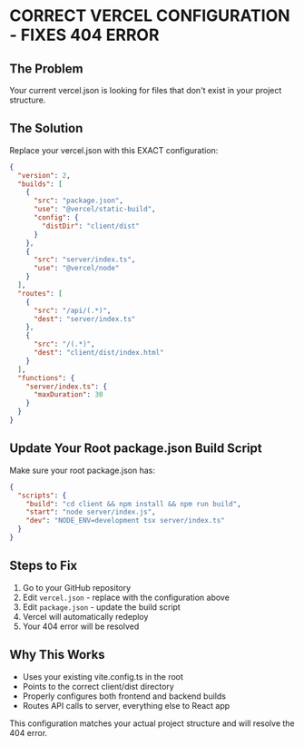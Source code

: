 # CORRECT VERCEL CONFIGURATION - FIXES 404 ERROR

## The Problem
Your current vercel.json is looking for files that don't exist in your project structure.

## The Solution
Replace your vercel.json with this EXACT configuration:

```json
{
  "version": 2,
  "builds": [
    {
      "src": "package.json",
      "use": "@vercel/static-build",
      "config": {
        "distDir": "client/dist"
      }
    },
    {
      "src": "server/index.ts",
      "use": "@vercel/node"
    }
  ],
  "routes": [
    {
      "src": "/api/(.*)",
      "dest": "server/index.ts"
    },
    {
      "src": "/(.*)",
      "dest": "client/dist/index.html"
    }
  ],
  "functions": {
    "server/index.ts": {
      "maxDuration": 30
    }
  }
}
```

## Update Your Root package.json Build Script
Make sure your root package.json has:

```json
{
  "scripts": {
    "build": "cd client && npm install && npm run build",
    "start": "node server/index.js",
    "dev": "NODE_ENV=development tsx server/index.ts"
  }
}
```

## Steps to Fix
1. Go to your GitHub repository
2. Edit `vercel.json` - replace with the configuration above
3. Edit `package.json` - update the build script
4. Vercel will automatically redeploy
5. Your 404 error will be resolved

## Why This Works
- Uses your existing vite.config.ts in the root
- Points to the correct client/dist directory
- Properly configures both frontend and backend builds
- Routes API calls to server, everything else to React app

This configuration matches your actual project structure and will resolve the 404 error.